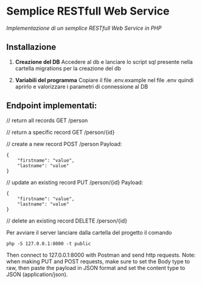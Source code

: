 
# Semplice RESTfull Web Service 

_Implementazione di un semplice RESTfull Web Service in PHP_

## Installazione

1. **Creazione del DB**
Accedere al db e lanciare lo script sql presente nella cartella migrations per la creazione del db

2. **Variabili del programma**
Copiare il file .env.example nel file .env quindi aprirlo e valorizzare i parametri di connessione al DB

## Endpoint implementati:

// return all records
GET /person

// return a specific record
GET /person/{id}

// create a new record
POST /person
Payload: 
```
{
    "firstname": "value",
    "lastname": "value"
}
```

// update an existing record
PUT /person/{id}
Payload: 
```
{
    "firstname": "value",
    "lastname": "value"
}
```

// delete an existing record
DELETE /person/{id}


Per avviare il server lanciare dalla cartella del progetto il comando
```
php -S 127.0.0.1:8000 -t public
```

Then connect to 127.0.0.1:8000 with Postman and send http requests. Note: when making PUT and POST requests, make sure to set the Body type to raw, then paste the payload in JSON format and set the content type to JSON (application/json).


